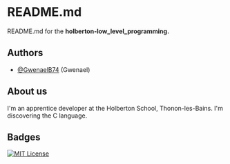 # README.md

README.md for the **holberton-low_level_programming.**
## Authors

- [@GwenaelB74](https://www.github.com/GwenaelB74) (Gwenael)
## About us

I'm an apprentice developer at the Holberton School, Thonon-les-Bains. I'm discovering the C language.


## Badges

[![MIT License](https://www.vectorlogo.zone/logos/gnu_bash/gnu_bash-ar21.svg)](https://choosealicense.com/licenses/mit/)
